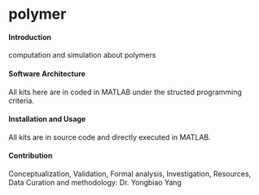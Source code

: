 # polymer

#### Introduction
computation and simulation about polymers

#### Software Architecture
All kits here are in coded in MATLAB under the structed programming criteria.

#### Installation and Usage
All kits are in source code and directly executed in MATLAB.

#### Contribution
Conceptualization, Validation, Formal analysis, Investigation, Resources, Data Curation and methodology: Dr. Yongbiao Yang
